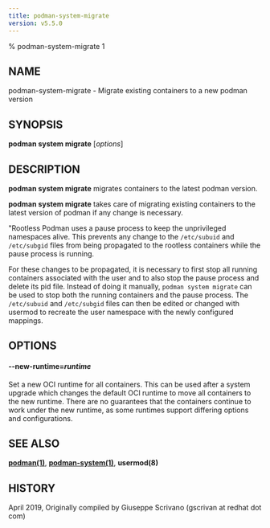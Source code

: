```yaml
---
title: podman-system-migrate
version: v5.5.0
---
```


% podman-system-migrate 1

## NAME
podman\-system\-migrate - Migrate existing containers to a new podman version

## SYNOPSIS
**podman system migrate** [*options*]

## DESCRIPTION
**podman system migrate** migrates containers to the latest podman version.

**podman system migrate** takes care of migrating existing containers to the latest version of podman if any change is necessary.

"Rootless Podman uses a pause process to keep the unprivileged
namespaces alive. This prevents any change to the `/etc/subuid` and
`/etc/subgid` files from being propagated to the rootless containers
while the pause process is running.

For these changes to be propagated, it is necessary to first stop all
running containers associated with the user and to also stop the pause
process and delete its pid file.  Instead of doing it manually, `podman
system migrate` can be used to stop both the running containers and the
pause process. The `/etc/subuid` and `/etc/subgid` files can then be
edited or changed with usermod to recreate the user namespace with the
newly configured mappings.

## OPTIONS

#### **--new-runtime**=*runtime*

Set a new OCI runtime for all containers.
This can be used after a system upgrade which changes the default OCI runtime to move all containers to the new runtime.
There are no guarantees that the containers continue to work under the new runtime, as some runtimes support differing options and configurations.

## SEE ALSO
**[podman(1)](podman.1.md)**, **[podman-system(1)](podman-system.1.md)**, **usermod(8)**

## HISTORY
April 2019, Originally compiled by Giuseppe Scrivano (gscrivan at redhat dot com)
